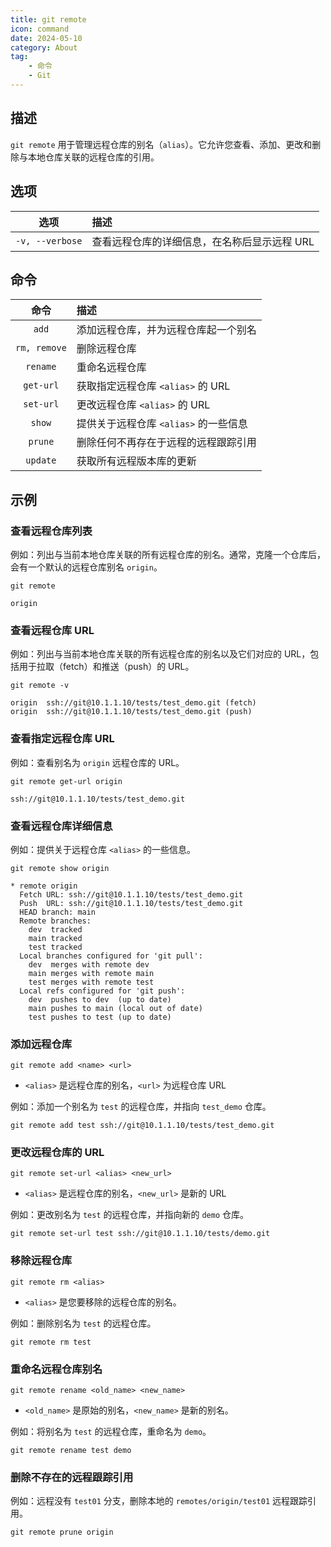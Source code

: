 ```yaml
---
title: git remote
icon: command
date: 2024-05-10
category: About
tag:
    - 命令
    - Git
---
```


## 描述

`git remote` 用于管理远程仓库的别名（`alias`）。它允许您查看、添加、更改和删除与本地仓库关联的远程仓库的引用。

## 选项

|  选项  |  描述  |
|  :----:  |  :----  |
|  `-v, --verbose`  |  查看远程仓库的详细信息，在名称后显示远程 URL  |

## 命令

|  命令  |  描述  |
|  :----:  |  :----  |
|  `add`  |  添加远程仓库，并为远程仓库起一个别名  |
|  `rm, remove`  |  删除远程仓库  |
|  `rename`  |  重命名远程仓库  |
|  `get-url`  |  获取指定远程仓库 `<alias>` 的 URL  |
|  `set-url`  |  更改远程仓库 `<alias>` 的 URL  |
|  `show`  |  提供关于远程仓库 `<alias>` 的一些信息  |
|  `prune`  |  删除任何不再存在于远程的远程跟踪引用  |
|  `update`  |  获取所有远程版本库的更新  |

## 示例

### 查看远程仓库列表

例如：列出与当前本地仓库关联的所有远程仓库的别名。通常，克隆一个仓库后，会有一个默认的远程仓库别名 `origin`。

```shell
git remote

origin
```

### 查看远程仓库 URL

例如：列出与当前本地仓库关联的所有远程仓库的别名以及它们对应的 URL，包括用于拉取（fetch）和推送（push）的 URL。

```shell
git remote -v

origin  ssh://git@10.1.1.10/tests/test_demo.git (fetch)
origin  ssh://git@10.1.1.10/tests/test_demo.git (push)
```

### 查看指定远程仓库 URL

例如：查看别名为 `origin` 远程仓库的 URL。

```shell
git remote get-url origin

ssh://git@10.1.1.10/tests/test_demo.git
```

### 查看远程仓库详细信息

例如：提供关于远程仓库 `<alias>` 的一些信息。

```shell
git remote show origin

* remote origin
  Fetch URL: ssh://git@10.1.1.10/tests/test_demo.git
  Push  URL: ssh://git@10.1.1.10/tests/test_demo.git
  HEAD branch: main
  Remote branches:
    dev  tracked
    main tracked
    test tracked
  Local branches configured for 'git pull':
    dev  merges with remote dev
    main merges with remote main
    test merges with remote test
  Local refs configured for 'git push':
    dev  pushes to dev  (up to date)
    main pushes to main (local out of date)
    test pushes to test (up to date)
```

### 添加远程仓库

```shell
git remote add <name> <url>
```

- `<alias>` 是远程仓库的别名，`<url>` 为远程仓库 URL

例如：添加一个别名为 `test` 的远程仓库，并指向 `test_demo` 仓库。

```shell
git remote add test ssh://git@10.1.1.10/tests/test_demo.git
```

### 更改远程仓库的 URL

```shell
git remote set-url <alias> <new_url>
```

- `<alias>` 是远程仓库的别名，`<new_url>` 是新的 URL

例如：更改别名为 `test` 的远程仓库，并指向新的 `demo` 仓库。

```shell
git remote set-url test ssh://git@10.1.1.10/tests/demo.git
```

### 移除远程仓库

```shell
git remote rm <alias>
```

- `<alias>` 是您要移除的远程仓库的别名。

例如：删除别名为 `test` 的远程仓库。

```shell
git remote rm test
```

### 重命名远程仓库别名

```shell
git remote rename <old_name> <new_name>
```

- `<old_name>` 是原始的别名，`<new_name>` 是新的别名。

例如：将别名为 `test` 的远程仓库，重命名为 `demo`。

```shell
git remote rename test demo
```

### 删除不存在的远程跟踪引用

例如：远程没有 `test01` 分支，删除本地的 `remotes/origin/test01` 远程跟踪引用。

```shell
git remote prune origin
```
